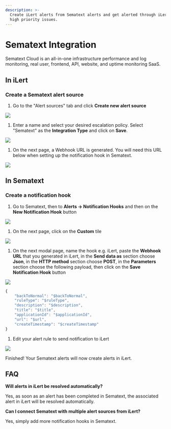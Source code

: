 ```yaml
---
description: >-
  Create iLert alerts from Sematext alerts and get alerted through iLert for
  high priority issues.
---
```


# Sematext Integration

Sematext Cloud is an all-in-one infrastructure performance and log monitoring, real user, frontend, API, website, and uptime monitoring SaaS.

## In iLert <a href="#in-ilert" id="in-ilert"></a>

### Create a Sematext alert source <a href="#create-alert-source" id="create-alert-source"></a>

1. Go to the "Alert sources" tab and click **Create new alert source**

![](../.gitbook/assets/Screenshot\_16\_03\_21\_\_16\_37.png)

1. Enter a name and select your desired escalation policy. Select "Sematext" as the **Integration Type** and click on **Save**.

![](../.gitbook/assets/Screenshot\_16\_03\_21\_\_16\_56.png)

1. On the next page, a Webhook URL is generated. You will need this URL below when setting up the notification hook in Sematext.

![](../.gitbook/assets/Screenshot\_16\_03\_21\_\_16\_57.png)

## In Sematext <a href="#in-splunk" id="in-splunk"></a>

### Create a notification hook <a href="#create-action-sequences" id="create-action-sequences"></a>

1. Go to Sematext, then to **Alerts -> Notification Hooks** and then on the **New Notification Hook** button

![](../.gitbook/assets/Screenshot\_16\_03\_21\_\_17\_00.png)

1. On the next page,  click on the **Custom** tile

![](../.gitbook/assets/Screenshot\_16\_03\_21\_\_17\_03.png)

1. On the next modal page, name the hook e.g. iLert, paste the **Webhook URL** that you generated in iLert, in the **Send data as** section choose **Json**, in the **HTTP method** section choose **POST**, in the **Parameters** section choose the following payload, then click on the **Save Notification Hook** button

![](../.gitbook/assets/Screenshot\_16\_03\_21\_\_16\_59.png)

```javascript
{
    "backToNormal": "$backToNormal",
    "ruleType": "$ruleType",
    "description": "$description",
    "title": "$title",
    "applicationId": "$applicationId",
    "url": "$url",
    "createTimestamp": "$createTimestamp"
}
```

1. Edit your alert rule to send notification to iLert

![](../.gitbook/assets/Screenshot\_16\_03\_21\_\_17\_08.png)

Finished! Your Sematext alerts will now create alerts in iLert.

## FAQ <a href="#faq" id="faq"></a>

**Will alerts in iLert be resolved automatically?**

Yes, as soon as an alert has been completed in Sematext, the associated alert in iLert will be resolved automatically.

**Can I connect Sematext with multiple alert sources from iLert?**

Yes, simply add more notification hooks in Sematext.
